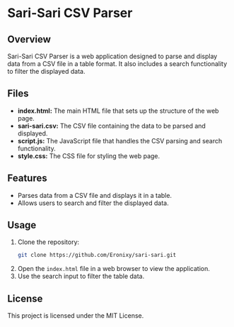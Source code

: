 # Sari-Sari CSV Parser

## Overview
Sari-Sari CSV Parser is a web application designed to parse and display data from a CSV file in a table format. It also includes a search functionality to filter the displayed data.

## Files
- **index.html:** The main HTML file that sets up the structure of the web page.
- **sari-sari.csv:** The CSV file containing the data to be parsed and displayed.
- **script.js:** The JavaScript file that handles the CSV parsing and search functionality.
- **style.css:** The CSS file for styling the web page.

## Features
- Parses data from a CSV file and displays it in a table.
- Allows users to search and filter the displayed data.

## Usage
1. Clone the repository:
   ```bash
   git clone https://github.com/Eronixy/sari-sari.git
   ```
2. Open the `index.html` file in a web browser to view the application.
3. Use the search input to filter the table data.

## License
This project is licensed under the MIT License.
